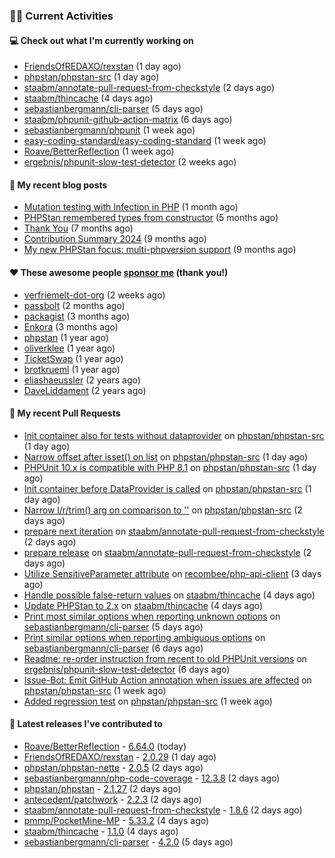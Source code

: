 ### 👨‍💻 Current Activities


#### 💻 Check out what I'm currently working on

- [FriendsOfREDAXO/rexstan](https://github.com/FriendsOfREDAXO/rexstan) (1 day ago)
- [phpstan/phpstan-src](https://github.com/phpstan/phpstan-src) (1 day ago)
- [staabm/annotate-pull-request-from-checkstyle](https://github.com/staabm/annotate-pull-request-from-checkstyle) (2 days ago)
- [staabm/thincache](https://github.com/staabm/thincache) (4 days ago)
- [sebastianbergmann/cli-parser](https://github.com/sebastianbergmann/cli-parser) (5 days ago)
- [staabm/phpunit-github-action-matrix](https://github.com/staabm/phpunit-github-action-matrix) (6 days ago)
- [sebastianbergmann/phpunit](https://github.com/sebastianbergmann/phpunit) (1 week ago)
- [easy-coding-standard/easy-coding-standard](https://github.com/easy-coding-standard/easy-coding-standard) (1 week ago)
- [Roave/BetterReflection](https://github.com/Roave/BetterReflection) (1 week ago)
- [ergebnis/phpunit-slow-test-detector](https://github.com/ergebnis/phpunit-slow-test-detector) (2 weeks ago)


#### 📜 My recent blog posts

- [Mutation testing with Infection in PHP](https://staabm.github.io/2025/08/01/infection-php-mutation-testing.html) (1 month ago)
- [PHPStan remembered types from constructor](https://staabm.github.io/2025/04/15/phpstan-remember-constructor-types.html) (5 months ago)
- [Thank You](https://staabm.github.io/2025/01/24/thank-you.html) (7 months ago)
- [Contribution Summary 2024](https://staabm.github.io/2024/12/11/contribution-summary-2024.html) (9 months ago)
- [My new PHPStan focus: multi-phpversion support](https://staabm.github.io/2024/11/28/phpstan-php-version-in-scope.html) (9 months ago)


#### ❤️ These awesome people [sponsor me](https://github.com/sponsors/staabm) (thank you!)

- [verfriemelt-dot-org](https://github.com/verfriemelt-dot-org) (2 weeks ago)
- [passbolt](https://github.com/passbolt) (2 months ago)
- [packagist](https://github.com/packagist) (3 months ago)
- [Enkora](https://github.com/Enkora) (3 months ago)
- [phpstan](https://github.com/phpstan) (1 year ago)
- [oliverklee](https://github.com/oliverklee) (1 year ago)
- [TicketSwap](https://github.com/TicketSwap) (1 year ago)
- [brotkrueml](https://github.com/brotkrueml) (1 year ago)
- [eliashaeussler](https://github.com/eliashaeussler) (2 years ago)
- [DaveLiddament](https://github.com/DaveLiddament) (2 years ago)


#### 🔨 My recent Pull Requests

- [Init container also for tests without dataprovider](https://github.com/phpstan/phpstan-src/pull/4346) on [phpstan/phpstan-src](https://github.com/phpstan/phpstan-src) (1 day ago)
- [Narrow offset after isset() on list](https://github.com/phpstan/phpstan-src/pull/4345) on [phpstan/phpstan-src](https://github.com/phpstan/phpstan-src) (1 day ago)
- [PHPUnit 10.x is compatible with PHP 8.1](https://github.com/phpstan/phpstan-src/pull/4343) on [phpstan/phpstan-src](https://github.com/phpstan/phpstan-src) (1 day ago)
- [Init container before DataProvider is called](https://github.com/phpstan/phpstan-src/pull/4342) on [phpstan/phpstan-src](https://github.com/phpstan/phpstan-src) (1 day ago)
- [Narrow l/r/trim() arg on comparison to &#39;&#39;](https://github.com/phpstan/phpstan-src/pull/4340) on [phpstan/phpstan-src](https://github.com/phpstan/phpstan-src) (2 days ago)
- [prepare next iteration](https://github.com/staabm/annotate-pull-request-from-checkstyle/pull/122) on [staabm/annotate-pull-request-from-checkstyle](https://github.com/staabm/annotate-pull-request-from-checkstyle) (2 days ago)
- [prepare release](https://github.com/staabm/annotate-pull-request-from-checkstyle/pull/121) on [staabm/annotate-pull-request-from-checkstyle](https://github.com/staabm/annotate-pull-request-from-checkstyle) (2 days ago)
- [Utilize SensitiveParameter attribute](https://github.com/recombee/php-api-client/pull/34) on [recombee/php-api-client](https://github.com/recombee/php-api-client) (3 days ago)
- [Handle possible false-return values](https://github.com/staabm/thincache/pull/30) on [staabm/thincache](https://github.com/staabm/thincache) (4 days ago)
- [Update PHPStan to 2.x](https://github.com/staabm/thincache/pull/29) on [staabm/thincache](https://github.com/staabm/thincache) (4 days ago)
- [Print most similar options when reporting unknown options](https://github.com/sebastianbergmann/cli-parser/pull/3) on [sebastianbergmann/cli-parser](https://github.com/sebastianbergmann/cli-parser) (5 days ago)
- [Print similar options when reporting ambiguous options](https://github.com/sebastianbergmann/cli-parser/pull/2) on [sebastianbergmann/cli-parser](https://github.com/sebastianbergmann/cli-parser) (6 days ago)
- [Readme: re-order instruction from recent to old PHPUnit versions](https://github.com/ergebnis/phpunit-slow-test-detector/pull/722) on [ergebnis/phpunit-slow-test-detector](https://github.com/ergebnis/phpunit-slow-test-detector) (6 days ago)
- [Issue-Bot: Emit GitHub Action annotation when issues are affected](https://github.com/phpstan/phpstan-src/pull/4326) on [phpstan/phpstan-src](https://github.com/phpstan/phpstan-src) (1 week ago)
- [Added regression test](https://github.com/phpstan/phpstan-src/pull/4325) on [phpstan/phpstan-src](https://github.com/phpstan/phpstan-src) (1 week ago)


#### 🔭 Latest releases I've contributed to

- [Roave/BetterReflection](https://github.com/Roave/BetterReflection) - [6.64.0](https://github.com/Roave/BetterReflection/releases/tag/6.64.0) (today)
- [FriendsOfREDAXO/rexstan](https://github.com/FriendsOfREDAXO/rexstan) - [2.0.29](https://github.com/FriendsOfREDAXO/rexstan/releases/tag/2.0.29) (1 day ago)
- [phpstan/phpstan-nette](https://github.com/phpstan/phpstan-nette) - [2.0.5](https://github.com/phpstan/phpstan-nette/releases/tag/2.0.5) (2 days ago)
- [sebastianbergmann/php-code-coverage](https://github.com/sebastianbergmann/php-code-coverage) - [12.3.8](https://github.com/sebastianbergmann/php-code-coverage/releases/tag/12.3.8) (2 days ago)
- [phpstan/phpstan](https://github.com/phpstan/phpstan) - [2.1.27](https://github.com/phpstan/phpstan/releases/tag/2.1.27) (2 days ago)
- [antecedent/patchwork](https://github.com/antecedent/patchwork) - [2.2.3](https://github.com/antecedent/patchwork/releases/tag/2.2.3) (2 days ago)
- [staabm/annotate-pull-request-from-checkstyle](https://github.com/staabm/annotate-pull-request-from-checkstyle) - [1.8.6](https://github.com/staabm/annotate-pull-request-from-checkstyle/releases/tag/1.8.6) (2 days ago)
- [pmmp/PocketMine-MP](https://github.com/pmmp/PocketMine-MP) - [5.33.2](https://github.com/pmmp/PocketMine-MP/releases/tag/5.33.2) (4 days ago)
- [staabm/thincache](https://github.com/staabm/thincache) - [1.1.0](https://github.com/staabm/thincache/releases/tag/1.1.0) (4 days ago)
- [sebastianbergmann/cli-parser](https://github.com/sebastianbergmann/cli-parser) - [4.2.0](https://github.com/sebastianbergmann/cli-parser/releases/tag/4.2.0) (5 days ago)

